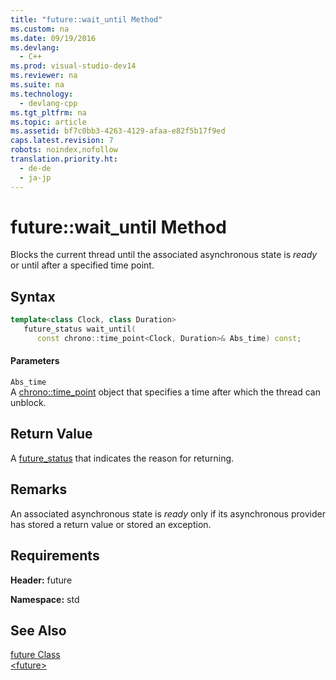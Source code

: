 ```yaml
---
title: "future::wait_until Method"
ms.custom: na
ms.date: 09/19/2016
ms.devlang: 
  - C++
ms.prod: visual-studio-dev14
ms.reviewer: na
ms.suite: na
ms.technology: 
  - devlang-cpp
ms.tgt_pltfrm: na
ms.topic: article
ms.assetid: bf7c0bb3-4263-4129-afaa-e82f5b17f9ed
caps.latest.revision: 7
robots: noindex,nofollow
translation.priority.ht: 
  - de-de
  - ja-jp
---
```

# future::wait_until Method
Blocks the current thread until the associated asynchronous state is *ready* or until after a specified time point.  
  
## Syntax  
  
```cpp  
template<class Clock, class Duration>  
   future_status wait_until(  
      const chrono::time_point<Clock, Duration>& Abs_time) const;  
```  
  
#### Parameters  
 `Abs_time`  
 A [chrono::time_point](../vs140/time_point-Class.md) object that specifies a time after which the thread can unblock.  
  
## Return Value  
 A [future_status](../vs140/future_status-Enumeration.md) that indicates the reason for returning.  
  
## Remarks  
 An associated asynchronous state is *ready* only if its asynchronous provider has stored a return value or stored an exception.  
  
## Requirements  
 **Header:** future  
  
 **Namespace:** std  
  
## See Also  
 [future Class](../vs140/future-Class.md)   
 [<future\>](../vs140/-future-.md)